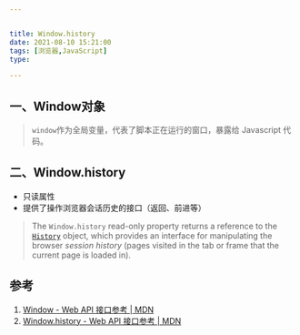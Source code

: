```yaml
---


title: Window.history
date: 2021-08-10 15:21:00
tags: [浏览器,JavaScript]
type:

---
```



## 一、Window对象

> `window`作为全局变量，代表了脚本正在运行的窗口，暴露给 Javascript 代码。


## 二、Window.history

- 只读属性
- 提供了操作浏览器会话历史的接口（返回、前进等）

> The `Window.history` read-only property returns a reference to the [`History`](https://developer.mozilla.org/en-US/docs/Web/API/History) object, which provides an interface for manipulating the browser _session history_ (pages visited in the tab or frame that the current page is loaded in).



## 参考

1. [Window - Web API 接口参考 | MDN](https://developer.mozilla.org/zh-CN/docs/Web/API/Window)
2. [Window.history - Web API 接口参考 | MDN](https://developer.mozilla.org/zh-CN/docs/Web/API/Window/history)
